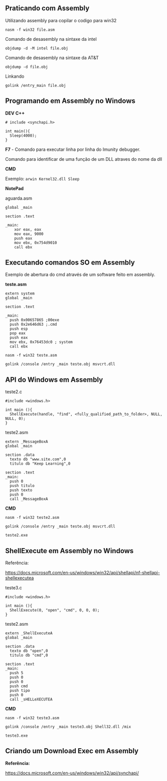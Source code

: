 ## Praticando com Assembly

Utilizando assembly para copilar o codigo para win32

`nasm -f win32 file.asm`

Comando de desasembly na sintaxe da intel

`objdump -d -M intel file.obj`

Comando de desasembly na sintaxe da AT&T

`objdump -d file.obj`

Linkando 

`golink /entry_main file.obj`


## Programando em Assembly no Windows

**DEV C++**

```
# include <synchapi.h>

int main(){
  Sleep(4000);
}

```
**F7** - Comando para executar linha por linha do Imunity debugger.

Comando para identificar de uma função de um DLL atraves do nome da dll

**CMD** 

Exemplo: `arwin Kernel32.dll Sleep`

**NotePad**

aguarda.asm

```
global _main

section .text

_main:
    xor eax, eax
    mov eax, 9000
    push eax
    mov ebx, 0x754d9010
    call ebx
```    

## Executando comandos SO em Assembly

Exemplo de abertura do cmd através de um software feito em assembly.

**teste.asm**

```
extern system
global _main

section .text

_main:
  push 0x00657865 ;00exe
  push 0x2e646d63 ;.cmd
  push esp
  pop eax
  push eax
  mov ebx, 0x76453dc0 ; system
  call ebx
```

`nasm -f win32 teste.asm`

`golink /console /entry _main teste.obj msvcrt.dll`

  
## API do Windows em Assembly

teste2.c

```
#include <windows.h>

int main (){
  ShellExecute(handle, "find", <fully_qualified_path_to_folder>, NULL, NULL, 0);
}
```


teste2.asm

```
extern _MessageBoxA
global _main

section .data
  texto db "www.site.com",0
  titulo db "Keep Learning",0
  
section .text
_main:
  push 0
  push titulo
  push texto
  push 0
  call _MessageBoxA 
```

**CMD**

`nasm -f win32 teste2.asm`

`golink /console /entry _main teste.obj msvcrt.dll`

`teste2.exe`

## ShellExecute em Assembly no Windows

Referência:

https://docs.microsoft.com/en-us/windows/win32/api/shellapi/nf-shellapi-shellexecutea


teste3.c

```
#include <windows.h>

int main (){
  ShellExecute(0, "open", "cmd", 0, 0, 0);
}
```

teste2.asm

```
extern _ShellExecuteA
global _main

section .data
  texto db "open",0
  titulo db "cmd",0
  
section .text
_main:
  push 5
  push 0
  push 0
  push cmd
  push tipo
  push 0
  call _sHELLeXECUTEA 
```

**CMD**

`nasm -f win32 teste3.asm`

`golink /console /entry _main teste3.obj Shell32.dll /mix`

`teste3.exe`


## Criando um Download Exec em Assembly








**Referência:**

https://docs.microsoft.com/en-us/windows/win32/api/synchapi/


